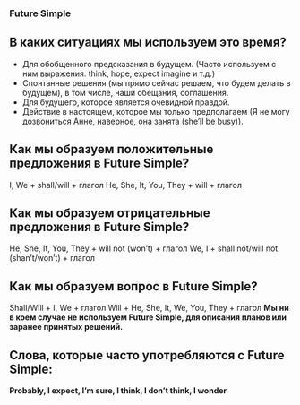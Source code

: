 ### Future Simple
## В каких ситуациях мы используем это время?
 - Для обобщенного предсказания в будущем. (Часто используем с ним выражения: think, hope, expect imagine и т.д.) 
 - Спонтанные решения (мы прямо сейчас решаем, что будем делать в будущем), в том числе, наши обещания, соглашения. 
 - Для будущего, которое является очевидной правдой.
 - Действие в настоящем, которое мы только предполагаем (Я не могу дозвониться Анне, наверное, она занята (she’ll be busy)). 
## Как мы образуем положительные предложения в Future Simple?
I, We + shall/will + глагол
He, She, It, You, They + will + глагол

## Как мы образуем отрицательные предложения в Future Simple?
He, She, It, You, They + will not (won’t) + глагол
We, I + shall not/will not (shan’t/won’t) + глагол

## Как мы образуем вопрос в Future Simple?
Shall/Will + I, We + глагол
Will + He, She, It, We, You, They + глагол
**Мы ни в коем случае не используем Future Simple, для описания планов или заранее принятых решений.** 

## Слова, которые часто употребляются с Future Simple:
**Probably, I expect, I’m sure, I think, I don’t think, I wonder**

